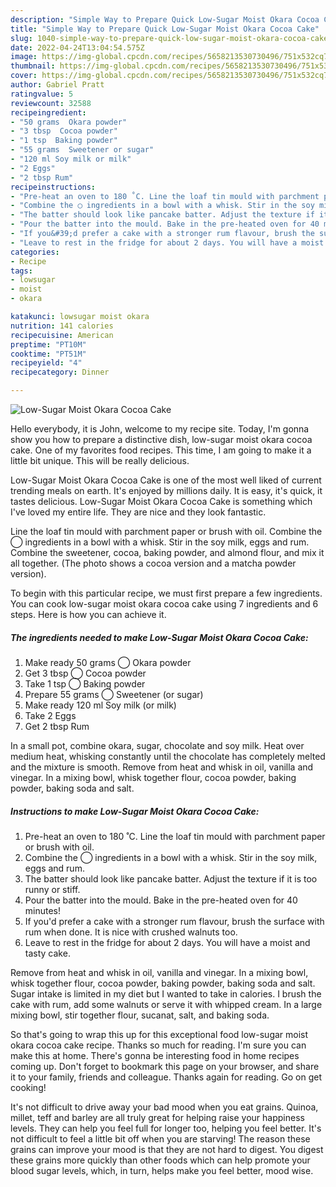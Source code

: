```yaml
---
description: "Simple Way to Prepare Quick Low-Sugar Moist Okara Cocoa Cake"
title: "Simple Way to Prepare Quick Low-Sugar Moist Okara Cocoa Cake"
slug: 1040-simple-way-to-prepare-quick-low-sugar-moist-okara-cocoa-cake
date: 2022-04-24T13:04:54.575Z
image: https://img-global.cpcdn.com/recipes/5658213530730496/751x532cq70/low-sugar-moist-okara-cocoa-cake-recipe-main-photo.jpg
thumbnail: https://img-global.cpcdn.com/recipes/5658213530730496/751x532cq70/low-sugar-moist-okara-cocoa-cake-recipe-main-photo.jpg
cover: https://img-global.cpcdn.com/recipes/5658213530730496/751x532cq70/low-sugar-moist-okara-cocoa-cake-recipe-main-photo.jpg
author: Gabriel Pratt
ratingvalue: 5
reviewcount: 32588
recipeingredient:
- "50 grams  Okara powder"
- "3 tbsp  Cocoa powder"
- "1 tsp  Baking powder"
- "55 grams  Sweetener or sugar"
- "120 ml Soy milk or milk"
- "2 Eggs"
- "2 tbsp Rum"
recipeinstructions:
- "Pre-heat an oven to 180 ˚C. Line the loaf tin mould with parchment paper or brush with oil."
- "Combine the ◯ ingredients in a bowl with a whisk. Stir in the soy milk, eggs and rum."
- "The batter should look like pancake batter. Adjust the texture if it is too runny or stiff."
- "Pour the batter into the mould. Bake in the pre-heated oven for 40 minutes!"
- "If you&#39;d prefer a cake with a stronger rum flavour, brush the surface with rum when done. It is nice with crushed walnuts too."
- "Leave to rest in the fridge for about 2 days. You will have a moist and tasty cake."
categories:
- Recipe
tags:
- lowsugar
- moist
- okara

katakunci: lowsugar moist okara 
nutrition: 141 calories
recipecuisine: American
preptime: "PT10M"
cooktime: "PT51M"
recipeyield: "4"
recipecategory: Dinner

---
```



![Low-Sugar Moist Okara Cocoa Cake](https://img-global.cpcdn.com/recipes/5658213530730496/751x532cq70/low-sugar-moist-okara-cocoa-cake-recipe-main-photo.jpg)

Hello everybody, it is John, welcome to my recipe site. Today, I'm gonna show you how to prepare a distinctive dish, low-sugar moist okara cocoa cake. One of my favorites food recipes. This time, I am going to make it a little bit unique. This will be really delicious.

Low-Sugar Moist Okara Cocoa Cake is one of the most well liked of current trending meals on earth. It's enjoyed by millions daily. It is easy, it's quick, it tastes delicious. Low-Sugar Moist Okara Cocoa Cake is something which I've loved my entire life. They are nice and they look fantastic.

Line the loaf tin mould with parchment paper or brush with oil. Combine the ◯ ingredients in a bowl with a whisk. Stir in the soy milk, eggs and rum. Combine the sweetener, cocoa, baking powder, and almond flour, and mix it all together. (The photo shows a cocoa version and a matcha powder version).


To begin with this particular recipe, we must first prepare a few ingredients. You can cook low-sugar moist okara cocoa cake using 7 ingredients and 6 steps. Here is how you can achieve it.

<!--inarticleads1-->

##### The ingredients needed to make Low-Sugar Moist Okara Cocoa Cake:

1. Make ready 50 grams ◯ Okara powder
1. Get 3 tbsp ◯ Cocoa powder
1. Take 1 tsp ◯ Baking powder
1. Prepare 55 grams ◯ Sweetener (or sugar)
1. Make ready 120 ml Soy milk (or milk)
1. Take 2 Eggs
1. Get 2 tbsp Rum


In a small pot, combine okara, sugar, chocolate and soy milk. Heat over medium heat, whisking constantly until the chocolate has completely melted and the mixture is smooth. Remove from heat and whisk in oil, vanilla and vinegar. In a mixing bowl, whisk together flour, cocoa powder, baking powder, baking soda and salt. 

<!--inarticleads2-->

##### Instructions to make Low-Sugar Moist Okara Cocoa Cake:

1. Pre-heat an oven to 180 ˚C. Line the loaf tin mould with parchment paper or brush with oil.
1. Combine the ◯ ingredients in a bowl with a whisk. Stir in the soy milk, eggs and rum.
1. The batter should look like pancake batter. Adjust the texture if it is too runny or stiff.
1. Pour the batter into the mould. Bake in the pre-heated oven for 40 minutes!
1. If you&#39;d prefer a cake with a stronger rum flavour, brush the surface with rum when done. It is nice with crushed walnuts too.
1. Leave to rest in the fridge for about 2 days. You will have a moist and tasty cake.


Remove from heat and whisk in oil, vanilla and vinegar. In a mixing bowl, whisk together flour, cocoa powder, baking powder, baking soda and salt. Sugar intake is limited in my diet but I wanted to take in calories. I brush the cake with rum, add some walnuts or serve it with whipped cream. In a large mixing bowl, stir together flour, sucanat, salt, and baking soda. 

So that's going to wrap this up for this exceptional food low-sugar moist okara cocoa cake recipe. Thanks so much for reading. I'm sure you can make this at home. There's gonna be interesting food in home recipes coming up. Don't forget to bookmark this page on your browser, and share it to your family, friends and colleague. Thanks again for reading. Go on get cooking!

It's not difficult to drive away your bad mood when you eat grains. Quinoa, millet, teff and barley are all truly great for helping raise your happiness levels. They can help you feel full for longer too, helping you feel better. It's not difficult to feel a little bit off when you are starving! The reason these grains can improve your mood is that they are not hard to digest. You digest these grains more quickly than other foods which can help promote your blood sugar levels, which, in turn, helps make you feel better, mood wise.
